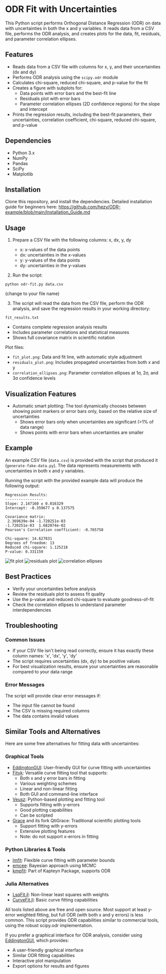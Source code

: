 # ODR Fit with Uncertainties

This Python script performs Orthogonal Distance Regression (ODR) on data with uncertainties in both the x and y variables. It reads data from a CSV file, performs the ODR analysis, and creates plots for the data, fit, residuals, and parameter correlation ellipses.

## Features

- Reads data from a CSV file with columns for x, y, and their uncertainties (dx and dy)
- Performs ODR analysis using the `scipy.odr` module
- Calculates chi-square, reduced chi-square, and p-value for the fit
- Creates a figure with subplots for:
  - Data points with error bars and the best-fit line
  - Residuals plot with error bars
  - Parameter correlation ellipses (2D confidence regions) for the slope and intercept
- Prints the regression results, including the best-fit parameters, their uncertainties, correlation coefficient, chi-square, reduced chi-square, and p-value

## Dependencies

- Python 3.x
- NumPy
- Pandas
- SciPy
- Matplotlib

## Installation

Clone this repository, and install the dependencies.
Detailed installation guide for beginners here:
https://github.com/hezy/ODR-example/blob/main/Installation_Guide.md

## Usage

1. Prepare a CSV file with the following columns: x, dx, y, dy
   - x: x-values of the data points
   - dx: uncertainties in the x-values
   - y: y-values of the data points
   - dy: uncertainties in the y-values

2. Run the script:
```
python odr-fit.py data.csv
```
(change to your file name)

3. The script will read the data from the CSV file, perform the ODR analysis, and save the regression results in your working directory:

`fit_results.txt`
   - Contains complete regression analysis results
   - Includes parameter correlations and statistical measures
   - Shows full covariance matrix in scientific notation

Plot files:
   - `fit_plot.png`: Data and fit line, with automatic style adjustment
   - `residuals_plot.png`: Includes propagated uncertainties from both x and y
   - `correlation_ellipses.png`: Parameter correlation ellipses at 1σ, 2σ, and 3σ confidence levels

## Visualization Features
- Automatic smart plotting: The tool dynamically chooses between showing point markers or error bars only, based on the relative size of uncertainties
  - Shows error bars only when uncertainties are significant (>1% of data range)
  - Shows points with error bars when uncertainties are smaller

## Example

An example CSV file (`data.csv`) is provided with the script that produced it (`generate-fake-data.py`). The data represents measurements with uncertainties in both x and y variables.

Running the script with the provided example data will produce the following output:

```
Regression Results:
-----------------
Slope: 2.147160 ± 0.016329
Intercept: -0.359677 ± 0.137575

Covariance matrix:
 2.369639e-04 -1.720251e-03
-1.720251e-03  1.682074e-02
Pearson's Correlation coefficient: -0.765758

Chi-square: 14.627831
Degrees of freedom: 13
Reduced chi-square: 1.125218
P-value: 0.331159
```

![fit plot](https://github.com/hezy/ODR-example/blob/main/fit_plot.png?raw=true)
![residuals plot](https://github.com/hezy/ODR-example/blob/main/residuals_plot.png?raw=true)
![correlation ellipses](https://github.com/hezy/ODR-example/blob/main/correlation_ellipses.png?raw=true)

## Best Practices

- Verify your uncertainties before analysis
- Review the residuals plot to assess fit quality
- Use the p-value and reduced chi-square to evaluate goodness-of-fit
- Check the correlation ellipses to understand parameter interdependencies

## Troubleshooting

### Common Issues
- If your CSV file isn't being read correctly, ensure it has exactly these column names: 'x', 'dx', 'y', 'dy'
- The script requires uncertainties (dx, dy) to be positive values
- For best visualization results, ensure your uncertainties are reasonable compared to your data range

### Error Messages
The script will provide clear error messages if:
- The input file cannot be found
- The CSV is missing required columns
- The data contains invalid values

## Similar Tools and Alternatives

Here are some free alternatives for fitting data with uncertainties:

### Graphical Tools
- [EddingtonGUI](https://github.com/eddington-gui/eddington-gui): User-friendly GUI for curve fitting with uncertainties
- [Fityk](https://fityk.nieto.pl/): Versatile curve fitting tool that supports:
  - Both x and y error bars in fitting
  - Various weighting schemes
  - Linear and non-linear fitting
  - Both GUI and command-line interface
- [Veusz](https://veusz.github.io/): Python-based plotting and fitting tool
  - Supports fitting with y-errors
  - Good plotting capabilities
  - Can be scripted
- [Grace](https://plasma-gate.weizmann.ac.il/Grace/) and its fork QtiGrace: Traditional scientific plotting tools
  - Support fitting with y-errors
  - Extensive plotting features
  - Note: do not support x-errors in fitting

### Python Libraries & Tools
- [lmfit](https://lmfit.github.io/lmfit-py/): Flexible curve fitting with parameter bounds
- [emcee](https://emcee.readthedocs.io/): Bayesian approach using MCMC
- [kmpfit](https://www.astro.rug.nl/software/kapteyn/kmpfittutorial.html): Part of Kapteyn Package, supports ODR

### Julia Alternatives
- [LsqFit.jl](https://github.com/JuliaOpt/LsqFit.jl): Non-linear least squares with weights
- [CurveFit.jl](https://github.com/JuliaMath/CurveFit.jl): Basic curve fitting capabilities

All tools listed above are free and open source. Most support at least y-error weighted fitting, but full ODR (with both x and y errors) is less common. This script provides ODR capabilities similar to commercial tools, using the robust scipy.odr implementation.

If you prefer a graphical interface for ODR analysis, consider using [EddingtonGUI](https://github.com/eddington-gui/eddington-gui), which provides:
- A user-friendly graphical interface
- Similar ODR fitting capabilities
- Interactive plot manipulation
- Export options for results and figures
